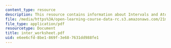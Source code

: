 ```yaml
---
content_type: resource
description: This resource contains information about Intervals and Atonal Process.
file: /media/https%3A/open-learning-course-data-rc.s3.amazonaws.com/21m-262-modern-music-1900-1960-fall-2006/e6ee6cfd8be1869f3e687631dd988fe1_inter_worksheet.pdf
file_type: application/pdf
resourcetype: Document
title: inter_worksheet.pdf
uid: e6ee6cfd-8be1-869f-3e68-7631dd988fe1
---
```


